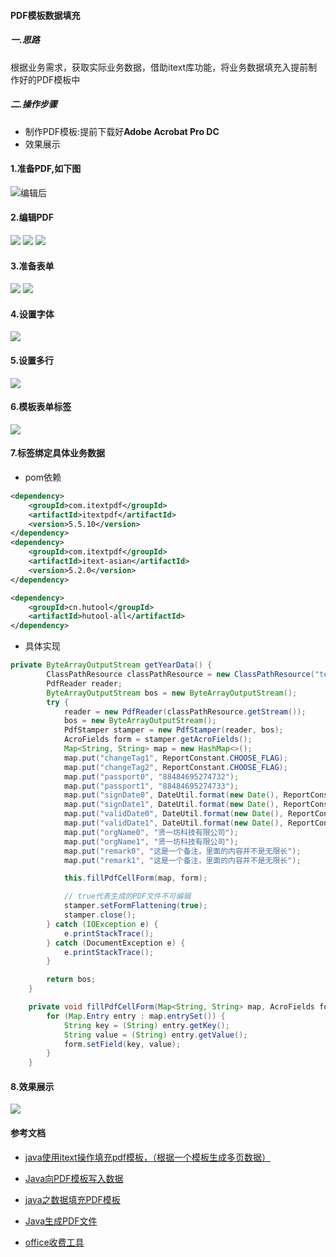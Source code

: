
#### PDF模板数据填充
##### 一.思路
根据业务需求，获取实际业务数据，借助itext库功能，将业务数据填充入提前制作好的PDF模板中

##### 二.操作步骤
- 制作PDF模板:提前下载好**Adobe Acrobat Pro DC**
- 效果展示

#### 1.准备PDF,如下图
![编辑后](image/simple.jpg)
#### 2.编辑PDF
![](image/edit.jpg)
![](image/edit1.jpg)
![](image/edit2.jpg)
#### 3.准备表单
![](image/prepare.jpg)
![](image/prepare1.jpg)
#### 4.设置字体
![](image/font.jpg)
#### 5.设置多行
![](image/multipleLine.jpg)
#### 6.模板表单标签
![](image/tag.jpg)
#### 7.标签绑定具体业务数据
- pom依赖
```xml
<dependency>
    <groupId>com.itextpdf</groupId>
    <artifactId>itextpdf</artifactId>
    <version>5.5.10</version>
</dependency>
<dependency>
    <groupId>com.itextpdf</groupId>
    <artifactId>itext-asian</artifactId>
    <version>5.2.0</version>
</dependency>

<dependency>
    <groupId>cn.hutool</groupId>
    <artifactId>hutool-all</artifactId>
</dependency>
```
- 具体实现
```java
private ByteArrayOutputStream getYearData() {
        ClassPathResource classPathResource = new ClassPathResource("template/pdf-template.pdf");
        PdfReader reader;
        ByteArrayOutputStream bos = new ByteArrayOutputStream();
        try {
            reader = new PdfReader(classPathResource.getStream());
            bos = new ByteArrayOutputStream();
            PdfStamper stamper = new PdfStamper(reader, bos);
            AcroFields form = stamper.getAcroFields();
            Map<String, String> map = new HashMap<>();
            map.put("changeTag1", ReportConstant.CHOOSE_FLAG);
            map.put("changeTag2", ReportConstant.CHOOSE_FLAG);
            map.put("passport0", "88484695274732");
            map.put("passport1", "88484695274733");
            map.put("signDate0", DateUtil.format(new Date(), ReportConstant.DATE_FORMAT_YMS));
            map.put("signDate1", DateUtil.format(new Date(), ReportConstant.DATE_FORMAT_YMS));
            map.put("validDate0", DateUtil.format(new Date(), ReportConstant.DATE_FORMAT_YM));
            map.put("validDate1", DateUtil.format(new Date(), ReportConstant.DATE_FORMAT_YM));
            map.put("orgName0", "贤一坊科技有限公司");
            map.put("orgName1", "贤一坊科技有限公司");
            map.put("remark0", "这是一个备注，里面的内容并不是无限长");
            map.put("remark1", "这是一个备注，里面的内容并不是无限长");

            this.fillPdfCellForm(map, form);

            // true代表生成的PDF文件不可编辑
            stamper.setFormFlattening(true);
            stamper.close();
        } catch (IOException e) {
            e.printStackTrace();
        } catch (DocumentException e) {
            e.printStackTrace();
        }

        return bos;
    }

    private void fillPdfCellForm(Map<String, String> map, AcroFields form) throws IOException, DocumentException {
        for (Map.Entry entry : map.entrySet()) {
            String key = (String) entry.getKey();
            String value = (String) entry.getValue();
            form.setField(key, value);
        }
    }
```
#### 8.效果展示
![](image/result.jpg)


#### 参考文档
- [java使用itext操作填充pdf模板，（根据一个模板生成多页数据）](https://blog.csdn.net/weixin_36049035/article/details/82909917)
- [Java向PDF模板写入数据](https://my.oschina.net/aijiaoer0624/blog/1921113?tdsourcetag=s_pcqq_aiomsg)
- [java之数据填充PDF模板](https://www.cnblogs.com/ywjfx/p/10908316.html)

- [Java生成PDF文件](https://www.cnblogs.com/qlqwjy/p/8213989.html)
- [office收费工具](https://www.e-iceblue.cn/licensing/install-spirepdf-for-java-from-maven-repository.html)

